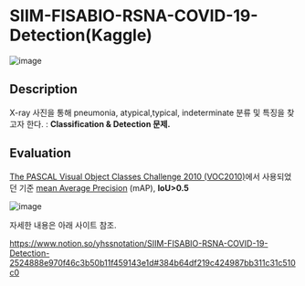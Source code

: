 # SIIM-FISABIO-RSNA-COVID-19-Detection(Kaggle)

![image](https://user-images.githubusercontent.com/66717716/128819011-5dd1a769-6d8a-4202-9d4f-eea246e358e2.png)

## **Description**

X-ray 사진을 통해 pneumonia, atypical,typical, indeterminate 분류 및 특징을 찾고자 한다. : **Classification & Detection 문제.**

## **Evaluation**

[The PASCAL Visual Object Classes Challenge 2010 (VOC2010)](http://host.robots.ox.ac.uk/pascal/VOC/voc2010/index.html)에서 사용되었던 기준 [mean Average Precision](https://storage.googleapis.com/kaggle-media/competitions/SIIM2021/VOC2012_doc.pdf) (mAP), **IoU>0.5** 

![image](https://user-images.githubusercontent.com/66717716/128819167-e068f9a8-3dae-466e-a7b9-2947eed16c40.png)


자세한 내용은 아래 사이트 참조.  

https://www.notion.so/yhssnotation/SIIM-FISABIO-RSNA-COVID-19-Detection-2524888e970f46c3b50b11f459143e1d#384b64df219c424987bb311c31c510c0

